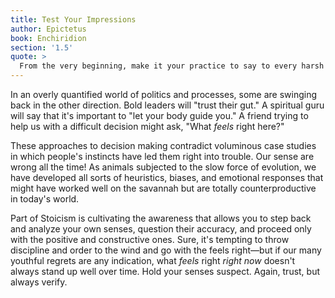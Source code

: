 ```yaml
---
title: Test Your Impressions
author: Epictetus
book: Enchiridion
section: '1.5'
quote: >
  From the very beginning, make it your practice to say to every harsh impression, 'you are an impression and not at all what you appear to be.' Next, examine and test it by the rules you possess, the first and greatest of which is this—whether it belongs to the things in our control or not in our control, and if the latter, be prepared to respond, 'It is nothing to me.'
---
```


In an overly quantified world of politics and processes, some are swinging back in the other direction. Bold leaders will "trust their gut." A spiritual guru will say that it's important to "let your body guide you." A friend trying to help us with a difficult decision might ask, "What _feels_ right here?"

These approaches to decision making contradict voluminous case studies in which people's instincts have led them right into trouble. Our sense are wrong all the time! As animals subjected to the slow force of evolution, we have developed all sorts of heuristics, biases, and emotional responses that might have worked well on the savannah but are totally counterproductive in today's world.

Part of Stoicism is cultivating the awareness that allows you to step back and analyze your own senses, question their accuracy, and proceed only with the positive and constructive ones. Sure, it's tempting to throw discipline and order to the wind and go with the feels right—but if our many youthful regrets are any indication, what _feels_ right _right now_ doesn't always stand up well over time. Hold your senses suspect. Again, trust, but always verify.
